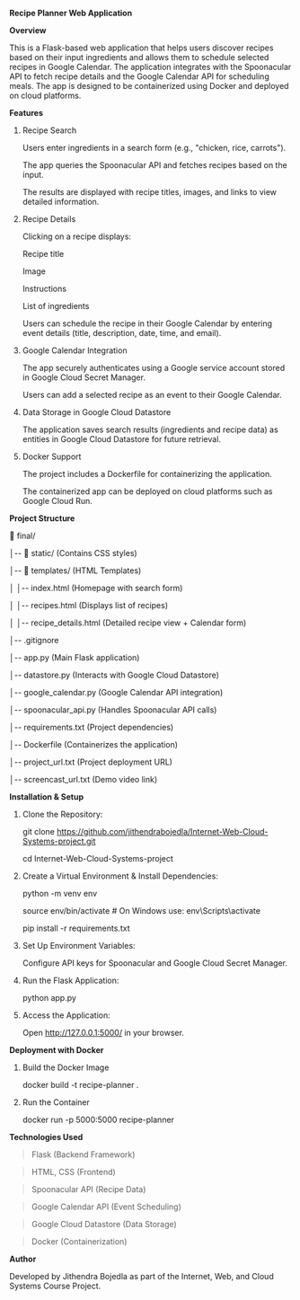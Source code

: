**Recipe Planner Web Application**

**Overview**

This is a Flask-based web application that helps users discover recipes based on their input ingredients and allows them to schedule selected recipes in Google Calendar. The application integrates with the Spoonacular API to fetch recipe details and the Google Calendar API for scheduling meals. The app is designed to be containerized using Docker and deployed on cloud platforms.

**Features**

1. Recipe Search
   
   Users enter ingredients in a search form (e.g., "chicken, rice, carrots").

   The app queries the Spoonacular API and fetches recipes based on the input.

   The results are displayed with recipe titles, images, and links to view detailed information.

2. Recipe Details

   Clicking on a recipe displays:

   Recipe title

   Image

   Instructions

   List of ingredients

   Users can schedule the recipe in their Google Calendar by entering event details (title, description, date, time, and email).

3. Google Calendar Integration
   
   The app securely authenticates using a Google service account stored in Google Cloud Secret Manager.

   Users can add a selected recipe as an event to their Google Calendar.

4. Data Storage in Google Cloud Datastore

   The application saves search results (ingredients and recipe data) as entities in Google Cloud Datastore for future retrieval.

5. Docker Support

   The project includes a Dockerfile for containerizing the application.

   The containerized app can be deployed on cloud platforms such as Google Cloud Run.

**Project Structure**

📂 final/

│-- 📂 static/ (Contains CSS styles) 

│-- 📂 templates/ (HTML Templates) 

│   │-- index.html (Homepage with search form)  

│   │-- recipes.html (Displays list of recipes)  

│   │-- recipe_details.html (Detailed recipe view + Calendar form)  

│-- .gitignore  

│-- app.py (Main Flask application) 

│-- datastore.py (Interacts with Google Cloud Datastore)  

│-- google_calendar.py (Google Calendar API integration)  

│-- spoonacular_api.py (Handles Spoonacular API calls) 

│-- requirements.txt (Project dependencies)  

│-- Dockerfile (Containerizes the application)

│-- project_url.txt (Project deployment URL) 

│-- screencast_url.txt (Demo video link)  

**Installation & Setup**

1. Clone the Repository:

   git clone https://github.com/jithendrabojedla/Internet-Web-Cloud-Systems-project.git

   cd Internet-Web-Cloud-Systems-project

2. Create a Virtual Environment & Install Dependencies:

   python -m venv env

   source env/bin/activate  # On Windows use: env\Scripts\activate

   pip install -r requirements.txt


3. Set Up Environment Variables:

   Configure API keys for Spoonacular and Google Cloud Secret Manager.

4. Run the Flask Application:

   python app.py

5. Access the Application:

   Open http://127.0.0.1:5000/ in your browser.


**Deployment with Docker**

1. Build the Docker Image

   docker build -t recipe-planner .

2. Run the Container

   docker run -p 5000:5000 recipe-planner

**Technologies Used**

> Flask (Backend Framework)

> HTML, CSS (Frontend)

> Spoonacular API (Recipe Data)

> Google Calendar API (Event Scheduling)

> Google Cloud Datastore (Data Storage)

> Docker (Containerization)

**Author**

Developed by Jithendra Bojedla as part of the Internet, Web, and Cloud Systems Course Project.
